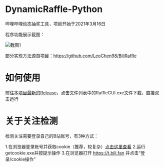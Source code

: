 # DynamicRaffle-Python
哔哩哔哩动态抽奖工具，项目开始于2021年3月16日

程序功能展示截图：

![截图1](https://user-images.githubusercontent.com/75879378/112116751-90f29f00-8bf5-11eb-897f-ae66a179df97.png)

部分实现方法源自项目：https://github.com/LeoChen98/BiliRaffle

# 如何使用

前往[本项目最新的Release](https://github.com/shoyu3/DynamicRaffle-Python/releases/latest)，点击文件列表中的RaffleGUI.exe文件下载，直接双击运行

# 关于关注检测

检测关注需要登录自己的B站账号，有3种方式：

1.在浏览器登录账号并获取cookie（推荐，较复杂）[点击这里查看](https://github.com/shoyu3/bilifanswithmail/blob/main/AboutCookies-old.md)
2.运行getcookie.exe并按提示操作
3.在浏览器打开 https://t.bili.fan 并点击“登录/cookie操作”
